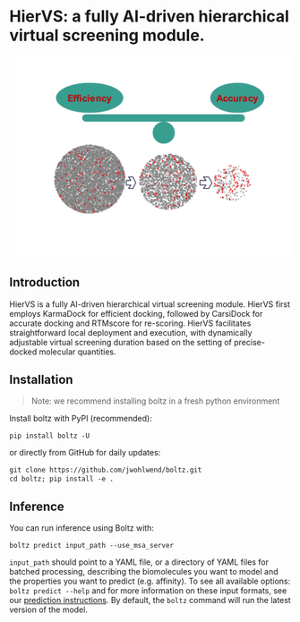 # HierVS: a fully AI-driven hierarchical virtual screening module.

![](https://github.com/shukai1997/HierVS/blob/main/func4.jpeg)


## Introduction

HierVS is a fully AI-driven hierarchical virtual screening module. HierVS first employs KarmaDock for efficient docking, followed by CarsiDock for accurate docking and RTMscore for re-scoring. HierVS facilitates straightforward local deployment and execution, with dynamically adjustable virtual screening duration based on the  setting of precise-docked molecular quantities.


## Installation

> Note: we recommend installing boltz in a fresh python environment

Install boltz with PyPI (recommended):

```
pip install boltz -U
```

or directly from GitHub for daily updates:

```
git clone https://github.com/jwohlwend/boltz.git
cd boltz; pip install -e .
```

## Inference

You can run inference using Boltz with:

```
boltz predict input_path --use_msa_server
```

`input_path` should point to a YAML file, or a directory of YAML files for batched processing, describing the biomolecules you want to model and the properties you want to predict (e.g. affinity). To see all available options: `boltz predict --help` and for more information on these input formats, see our [prediction instructions](docs/prediction.md). By default, the `boltz` command will run the latest version of the model.


